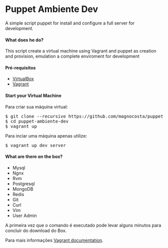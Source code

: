 Puppet Ambiente Dev
===================
A simple script puppet for install and configure a full server for development.

#### What does he do?
This script create a virtual machine using Vagrant and puppet as creation and provision, emulation a complete enviroment for development

#### Pré-requisitos

* [VirtualBox](https://www.virtualbox.org)
* [Vagrant](http://vagrantup.com)

#### Start your Virtual Machine
Para criar sua máquina virtual:
<pre>
$ git clone --recursive https://github.com/magnocosta/puppet-ambiente-dev.git
$ cd puppet-ambiente-dev
$ vagrant up
</pre>

Para inciar uma máquina apenas utilize:
<pre>
$ vagrant up dev_server
</pre>

#### What are there on the box?
- Mysql
- Ngnx
- Rvm
- Postgresql
- MongoDB
- Redis
- Git
- Curl
- Vim
- User Admin

A primeira vez que o comando é executado pode levar alguns minutos para concluir do download do Box.

Para mais informações [Vagrant documentation](http://vagrantup.com/v1/docs/index.html).
